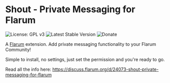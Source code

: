# Shout - Private Messaging for Flarum
![License: GPL v3](https://img.shields.io/badge/License-GPLv3-blue.svg?style=flat-square) ![Latest Stable Version](https://img.shields.io/packagist/v/kyrne/shout.svg?style=flat-square) ![Donate](https://img.shields.io/static/v1?label=Donate&message=PayPal&color=Blue&style=flat-square&logo=Paypal&link=https%3A%2F%2Fpaypal.me%2FCharlieK20)

A [Flarum](http://flarum.org) extension. Add private messaging functionality to your Flarum Community!

Simple to install, no settings, just set the permission and you're ready to go.

Read all the info here: https://discuss.flarum.org/d/24073-shout-private-messaging-for-flarum
